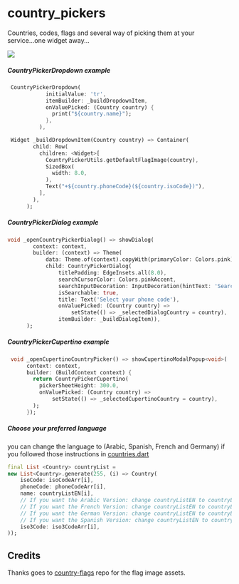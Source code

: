 # country_pickers

Countries, codes, flags and several way of picking them at your service...one widget away...

![](art/cp.gif)


##### CountryPickerDropdown example

```dart
 CountryPickerDropdown(
            initialValue: 'tr',
            itemBuilder: _buildDropdownItem,
            onValuePicked: (Country country) {
              print("${country.name}");
            },
          ),
```


```dart
 Widget _buildDropdownItem(Country country) => Container(
        child: Row(
          children: <Widget>[
            CountryPickerUtils.getDefaultFlagImage(country),
            SizedBox(
              width: 8.0,
            ),
            Text("+${country.phoneCode}(${country.isoCode})"),
          ],
        ),
      );
```


##### CountryPickerDialog example

```dart
void _openCountryPickerDialog() => showDialog(
        context: context,
        builder: (context) => Theme(
            data: Theme.of(context).copyWith(primaryColor: Colors.pink),
            child: CountryPickerDialog(
                titlePadding: EdgeInsets.all(8.0),
                searchCursorColor: Colors.pinkAccent,
                searchInputDecoration: InputDecoration(hintText: 'Search...'),
                isSearchable: true,
                title: Text('Select your phone code'),
                onValuePicked: (Country country) =>
                    setState(() => _selectedDialogCountry = country),
                itemBuilder: _buildDialogItem)),
      );
```



##### CountryPickerCupertino example

```dart
 void _openCupertinoCountryPicker() => showCupertinoModalPopup<void>(
      context: context,
      builder: (BuildContext context) {
        return CountryPickerCupertino(
          pickerSheetHeight: 300.0,
          onValuePicked: (Country country) =>
              setState(() => _selectedCupertinoCountry = country),
        );
      });
```

##### Choose your preferred language
you can change the language to (Arabic, Spanish, French and Germany) if you followed those instructions in [countries.dart](./lib/countries.dart)

```dart
final List <Country> countryList = 
new List<Country>.generate(255, (i) => Country(
    isoCode: isoCodeArr[i],
    phoneCode: phoneCodeArr[i],
    name: countryListEN[i],
    // If you want the Arabic Version: change countryListEN to countryListAR
    // If you want the French Version: change countryListEN to countryListFR
    // If you want the German Version: change countryListEN to countryListDR
    // If you want the Spanish Version: change countryListEN to countryListSP
    iso3Code: iso3CodeArr[i],
));
```


## Credits

Thanks goes to [country-flags](https://github.com/hjnilsson/country-flags) repo for the flag image assets.


